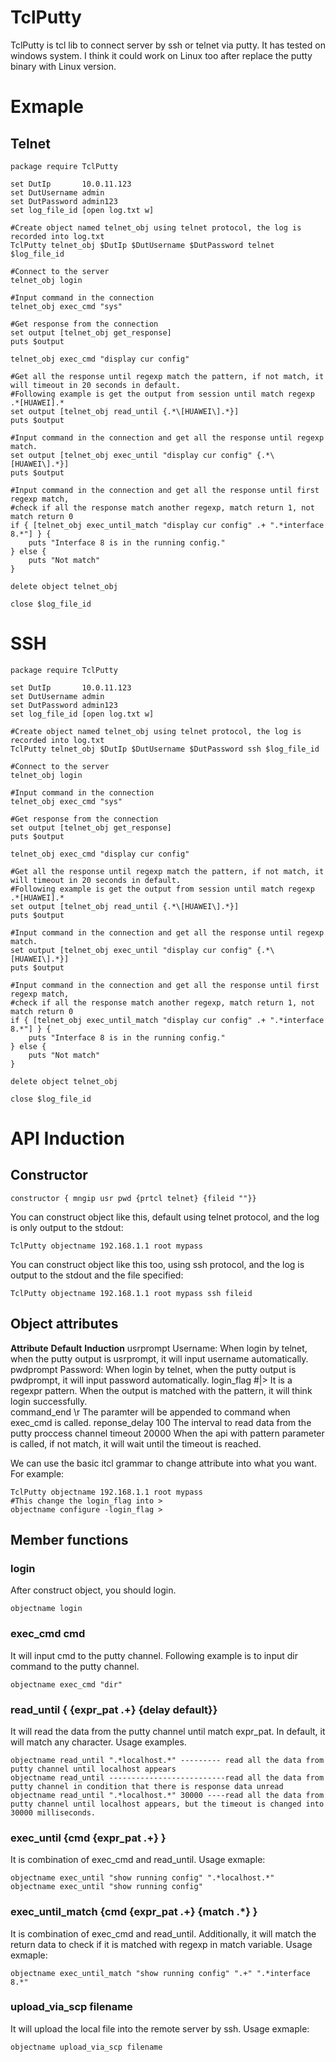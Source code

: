 # TclPutty
TclPutty is tcl lib to connect server by ssh or telnet via putty. It has tested on windows system. I think it could work on Linux too after replace the putty binary with Linux version.

# Exmaple
## Telnet
```
package require TclPutty

set DutIp       10.0.11.123
set DutUsername admin
set DutPassword admin123
set log_file_id [open log.txt w]

#Create object named telnet_obj using telnet protocol, the log is recorded into log.txt
TclPutty telnet_obj $DutIp $DutUsername $DutPassword telnet $log_file_id

#Connect to the server
telnet_obj login

#Input command in the connection
telnet_obj exec_cmd "sys"

#Get response from the connection
set output [telnet_obj get_response]
puts $output

telnet_obj exec_cmd "display cur config"

#Get all the response until regexp match the pattern, if not match, it will timeout in 20 seconds in default.
#Following example is get the output from session until match regexp .*[HUAWEI].*
set output [telnet_obj read_until {.*\[HUAWEI\].*}]
puts $output

#Input command in the connection and get all the response until regexp match.
set output [telnet_obj exec_until "display cur config" {.*\[HUAWEI\].*}]
puts $output

#Input command in the connection and get all the response until first regexp match, 
#check if all the response match another regexp, match return 1, not match return 0
if { [telnet_obj exec_until_match "display cur config" .+ ".*interface 8.*"] } {
	puts "Interface 8 is in the running config."
} else {
	puts "Not match"
}

delete object telnet_obj

close $log_file_id
```
# SSH
```
package require TclPutty

set DutIp       10.0.11.123
set DutUsername admin
set DutPassword admin123
set log_file_id [open log.txt w]

#Create object named telnet_obj using telnet protocol, the log is recorded into log.txt
TclPutty telnet_obj $DutIp $DutUsername $DutPassword ssh $log_file_id

#Connect to the server
telnet_obj login

#Input command in the connection
telnet_obj exec_cmd "sys"

#Get response from the connection
set output [telnet_obj get_response]
puts $output

telnet_obj exec_cmd "display cur config"

#Get all the response until regexp match the pattern, if not match, it will timeout in 20 seconds in default.
#Following example is get the output from session until match regexp .*[HUAWEI].*
set output [telnet_obj read_until {.*\[HUAWEI\].*}]
puts $output

#Input command in the connection and get all the response until regexp match.
set output [telnet_obj exec_until "display cur config" {.*\[HUAWEI\].*}]
puts $output

#Input command in the connection and get all the response until first regexp match, 
#check if all the response match another regexp, match return 1, not match return 0
if { [telnet_obj exec_until_match "display cur config" .+ ".*interface 8.*"] } {
	puts "Interface 8 is in the running config."
} else {
	puts "Not match"
}

delete object telnet_obj

close $log_file_id
```
# API Induction
## Constructor
```
constructor { mngip usr pwd {prtcl telnet} {fileid ""}}
```
You can construct object like this, default using telnet protocol, and the log is only output to the stdout:
```
TclPutty objectname 192.168.1.1 root mypass
```
You can construct object like this too, using ssh protocol, and the log is output to the stdout and the file specified:
```
TclPutty objectname 192.168.1.1 root mypass ssh fileid
```
## Object attributes
**Attribute**	**Default**	**Induction**
usrprompt	Username:	When login by telnet, when the putty output is usrprompt, it will input username automatically.
pwdprompt 	Password: 	When login by telnet, when the putty output is pwdprompt, it will input password automatically.
login_flag	#|> 		It is a regexpr pattern. When the output is matched with the pattern, it will think login successfully.     
command_end	\r    		The paramter will be appended to command when exec_cmd is called.
reponse_delay 	100      	The interval to read data from the putty proccess channel
timeout 	20000 		When the api with pattern parameter is called, if not match, it will wait until the timeout is reached.         

We can use the basic itcl grammar to change attribute into what you want.
For example:
```
TclPutty objectname 192.168.1.1 root mypass
#This change the login_flag into >
objectname configure -login_flag >
```
## Member functions
### login
After construct object, you should login.
```
objectname login
```
### exec_cmd cmd
It will input cmd to the putty channel.
Following example is to input dir command to the putty channel.
```
objectname exec_cmd "dir"
```
### read_until { {expr_pat .+} {delay default}}
It will read the data from the putty channel until match expr_pat. In default, it will match any character.
Usage examples.
```
objectname read_until ".*localhost.*" --------- read all the data from putty channel until localhost appears
objectname read_until --------------------------read all the data from putty channel in condition that there is response data unread
objectname read_until ".*localhost.*" 30000 ----read all the data from putty channel until localhost appears, but the timeout is changed into 30000 milliseconds.
```
### exec_until {cmd {expr_pat .+} }
It is combination of exec_cmd and read_until.
Usage exmaple:
```
objectname exec_until "show running config" ".*localhost.*"
objectname exec_until "show running config"
```
### exec_until_match {cmd {expr_pat .+} {match .*} }
It is combination of exec_cmd and read_until. Additionally, it will match the return data to check if it is matched with regexp in match variable.
Usage exmaple:
```
objectname exec_until_match "show running config" ".+" ".*interface 8.*"
```
### upload_via_scp filename
It will upload the local file into the remote server by ssh.
Usage exmaple:
```
objectname upload_via_scp filename
```

